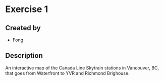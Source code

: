 # Exercise 1

## Created by
- Fong

## Description
An interactive map of the Canada Line Skytrain stations in Vancouver, BC, that goes from Waterfront to YVR and Richmond Brighouse.

